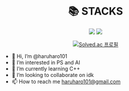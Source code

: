 <div align=center><h1>📚 STACKS</h1></div>
<div align=center> 
  <img src="https://img.shields.io/badge/c++-00599C?style=for-the-badge&logo=c%2B%2B&logoColor=white">
  <img src="https://img.shields.io/badge/python-3776AB?style=for-the-badge&logo=python&logoColor=white"> 
  
  [![Solved.ac 프로필](http://mazassumnida.wtf/api/v2/generate_badge?boj=haru_101)](https://solved.ac/haru_101)

</div>


- 👋 Hi, I’m @haruharo101
- 👀 I’m interested in PS and AI
- 🌱 I’m currently learning C++
- 💞️ I’m looking to collaborate on idk
- 📫 How to reach me haruharo101@gmail.com
